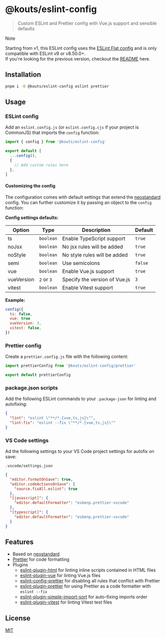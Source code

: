 # @kouts/eslint-config

> Custom ESLint and Prettier config with Vue.js support and sensible defaults

> [!NOTE]  
> Starting from v1, this ESLint config uses the [ESLint Flat config](https://eslint.org/docs/latest/use/configure/configuration-files-new) and is only compatible with ESLint v9 or v8.50.0+.  
> If you're looking for the previous version, checkout the [README]('./README_V0.md') here.

## Installation

```bash
pnpm i -D @kouts/eslint-config eslint prettier
```

## Usage

### ESLint config

Add an `eslint.config.js` (or `eslint.config.cjs` if your project is CommonJS) that imports the `config` function:

```javascript
import { config } from '@kouts/eslint-config'

export default [
  ...config(),
  {
    // Add custom rules here
  },
]
```

#### Customizing the config

The configuration comes with default settings that extend the [neostandard](https://github.com/neostandard/neostandard/tree/main?tab=readme-ov-file#configuration-options) config. You can further customize it by passing an object to the `config` function:

**Config settings defaults:**

| Option     | Type       | Description                   | Default |
| ---------- | ---------- | ----------------------------- | ------- |
| ts         | `boolean`  | Enable TypeScript support     | `true`  |
| noJsx      | `boolean`  | No jsx rules will be added    | `true`  |
| noStyle    | `boolean`  | No style rules will be added  | `true`  |
| semi       | `boolean`  | Use semicolons                | `false` |
| vue        | `boolean`  | Enable Vue.js support         | `true`  |
| vueVersion | `2` or `3` | Specify the version of Vue.js | `3`     |
| vitest     | `boolean`  | Enable Vitest support         | `true`  |

**Example:**

```javascript
config({
  ts: false,
  vue: true
  vueVersion: 3,
  vitest: false,
})
```

### Prettier config

Create a `prettier.config.js` file with the following content:

```javascript
import prettierConfig from '@kouts/eslint-config/prettier'

export default prettierConfig
```

### package.json scripts

Add the following ESLint commands to your `.package-json` for linting and autofixing:

```json
{
  "lint": "eslint \"**/*.{vue,ts,js}\"",
  "lint-fix": "eslint --fix \"**/*.{vue,ts,js}\""
}
```

### VS Code settings

Ad the following settings to your VS Code project settings for autofix on save:

`.vscode/settings.json`

```json
{
  "editor.formatOnSave": true,
  "editor.codeActionsOnSave": {
    "source.fixAll.eslint": true
  },
  "[javascript]": {
    "editor.defaultFormatter": "esbenp.prettier-vscode"
  },
  "[typescript]": {
    "editor.defaultFormatter": "esbenp.prettier-vscode"
  }
}
```

## Features

- Based on [neostandard](https://github.com/neostandard/neostandard)
- [Prettier](https://prettier.io) for code formatting
- Plugins
  - [eslint-plugin-html](https://github.com/BenoitZugmeyer/eslint-plugin-html) for linting inline scripts contained in HTML files
  - [eslint-plugin-vue](https://github.com/vuejs/eslint-plugin-vue/) for linting Vue.js files
  - [eslint-config-prettier](https://github.com/prettier/eslint-config-prettier) for disabling all rules that conflict with Prettier
  - [eslint-plugin-prettier](https://github.com/prettier/eslint-plugin-prettier) for using Prettier as a code formatter with `eslint --fix`
  - [eslint-plugin-simple-import-sort](https://github.com/lydell/eslint-plugin-simple-import-sort) for auto-fixing imports order
  - [eslint-plugin-vitest](https://github.com/vitest-dev/eslint-plugin-vitest) for linting Vitest test files

## License

[MIT](http://opensource.org/licenses/MIT)

